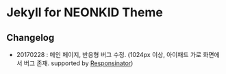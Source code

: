 # Jekyll for NEONKID Theme

## Changelog

- 20170228 : 메인 페이지, 반응형 버그 수정. (1024px 이상, 아이패드 가로 화면에서 버그 존재. supported by [Responsinator](http://www.responsinator.com/))